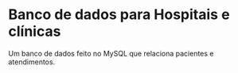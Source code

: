 # Banco de dados para Hospitais e clínicas
Um banco de dados feito no MySQL que relaciona pacientes e atendimentos.
